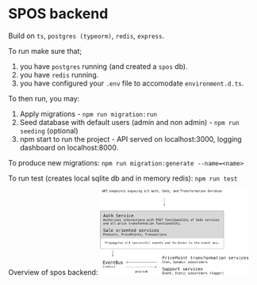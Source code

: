 # SPOS backend

Build on `ts`, `postgres (typeorm)`, `redis`, `express`.

To run make sure that;
1. you have `postgres` running (and created a `spos` db).
2. you have `redis` running.
3. you have configured your `.env` file to accomodate `environment.d.ts`.

To then run, you may:
1. Apply migrations - `npm run migration:run` 
2. Seed database with default users (admin and non admin) - `npm run seeding` (optional)
3. npm start to run the project - API served on localhost:3000, logging dashboard on localhost:8000.

To produce new migrations:
`npm run migration:generate --name=<name>`

To run test (creates local sqlite db and in memory redis):
`npm run test`

Overview of spos backend:
<img src="./img/spos-overview.png" width="300" >